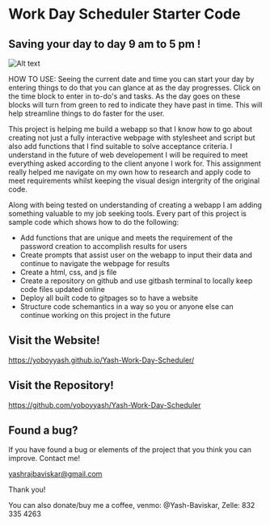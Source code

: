 # Work Day Scheduler Starter Code


## Saving your day to day 9 am to 5 pm !

![Alt text](/Yash-Work-Day-Scheduler/Assets/Screenshot%202023-12-24%20143344.png)

HOW TO USE: Seeing the current date and time you can start your day by entering things to do that you can glance at as the day progresses. Click on the time block to enter in to-do's and tasks. As the day goes on these blocks will turn from green to red to indicate they have past in time. This will help streamline things to do faster for the user. 

This project is helping me build a webapp so that I know how to go about creating not just a fully interactive webpage with stylesheet and script but also add functions that I find suitable to solve acceptance criteria. I understand in the future of web developement I will be required to meet everything asked according to the client anyone I work for. This assignment really helped me navigate on my own how to research and apply code to meet requirements whilst keeping the visual design intergrity of the original code.

Along with being tested on understanding of creating a webapp I am adding something valuable to my job seeking tools. Every part of this project is sample code which shows how to do the following:

 * Add functions that are unique and meets the requirement of the password creation to accomplish results for users   
 * Create prompts that assist user on the webapp to input their data and continue to navigate the webpage for results
 * Create a html, css, and js file
 * Create a repository on github and use gitbash terminal to locally keep code files updated online
 * Deploy all built code to gitpages so to have a website
 * Structure code schemantics in a way so you or anyone else can continue working on this project in the future 

## Visit the Website!
https://yoboyyash.github.io/Yash-Work-Day-Scheduler/


## Visit the Repository!
https://github.com/yoboyyash/Yash-Work-Day-Scheduler 


## Found a bug?

If you have found a bug or elements of the project that you think you can improve. Contact me!

yashrajbaviskar@gmail.com

Thank you!

You can also donate/buy me a coffee, venmo: @Yash-Baviskar, Zelle: 832 335 4263